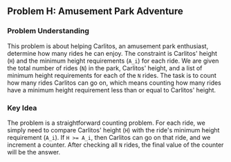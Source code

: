 ## Problem H: Amusement Park Adventure

### Problem Understanding

This problem is about helping Carlitos, an amusement park enthusiast, determine how many rides he can enjoy. The constraint is Carlitos' height (`H`) and the minimum height requirements (`A_i`) for each ride. We are given the total number of rides (`N`) in the park, Carlitos' height, and a list of minimum height requirements for each of the `N` rides. The task is to count how many rides Carlitos can go on, which means counting how many rides have a minimum height requirement less than or equal to Carlitos' height.

### Key Idea

The problem is a straightforward counting problem. For each ride, we simply need to compare Carlitos' height (`H`) with the ride's minimum height requirement (`A_i`). If `H >= A_i`, then Carlitos can go on that ride, and we increment a counter. After checking all `N` rides, the final value of the counter will be the answer.
